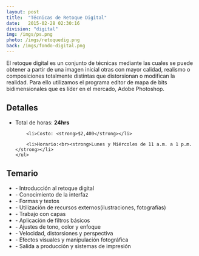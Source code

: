 ```yaml
---
layout: post
title:  "Técnicas de Retoque Digital"
date:   2015-02-28 02:30:16
division: "digital"
img: /imgs/ps.png
photo: /imgs/retoquedig.png
back: /imgs/fondo-digital.png
---
```

<div class="description">
	El retoque digital es un conjunto de técnicas mediante las cuales se puede obtener a partir de una imagen inicial otras con mayor calidad, realismo o composiciones totalmente distintas que distorsionan o modifican la realidad. Para ello utilizamos el programa editor de mapa de bits bidimensionales que es líder en el mercado, Adobe Photoshop.
</div>
<div class="details">
	<h2>Detalles</h2>
	<ul>
		<li>Total de horas: <strong>24hrs</strong></li>

		<li>Costo: <strong>$2,400</strong></li>

		<li>Horario:<br><strong>Lunes y Miércoles de 11 a.m. a 1 p.m.</strong></li>
	</ul>
</div>
<div class="course">
	<h2>Temario</h2>
	<ul>
		<li>- Introducción al retoque digital</li>
		<li>- Conocimiento de la interfaz</li>
		<li>- Formas y textos</li>
		<li>- Utilización de recursos externos(ilustraciones, fotografías)</li>
		<li>- Trabajo con capas</li>
		<li>- Aplicación de filtros básicos</li>
		<li>- Ajustes de tono, color y enfoque</li>
		<li>- Velocidad, distorsiones y perspectiva</li>
		<li>- Efectos visuales y manipulación fotográfica</li>
		<li>- Salida a producción y sistemas de impresión</li>
	</ul>
</div>		